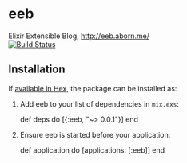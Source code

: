 # eeb
Elixir Extensible Blog, http://eeb.aborn.me/  
[![Build Status](https://travis-ci.org/aborn/eeb.svg)](https://travis-ci.org/aborn/eeb)

## Installation

If [available in Hex](https://hex.pm/docs/publish), the package can be installed as:

  1. Add eeb to your list of dependencies in `mix.exs`:

        def deps do
          [{:eeb, "~> 0.0.1"}]
        end

  2. Ensure eeb is started before your application:

        def application do
          [applications: [:eeb]]
        end
